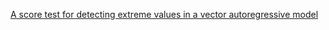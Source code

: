 [A score test for detecting extreme values in a vector autoregressive model](https://www.tandfonline.com/doi/full/10.1080/00949655.2023.2205647#d1e185)